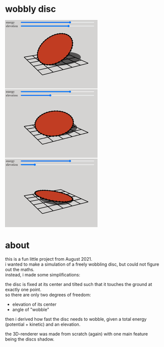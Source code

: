  
# wobbly disc  

<img src="./demo/wobbly-disc-high.gif" style="width: 300px;" />

<img src="./demo/wobbly-disc-medium.gif" style="width: 300px;" />

<img src="./demo/wobbly-disc-low.gif" style="width: 300px;" />


# about

this is a fun little project from August 2021.  
i wanted to make a simulation of a freely wobbling disc, but could not figure out the maths.  
instead, i made some simplifications:  

the disc is fixed at its center and tilted such that it touches the ground at exactly one point.  
so there are only two degrees of freedom:  

- elevation of its center  
- angle of "wobble"  

then i derived how fast the disc needs to wobble, given a total energy (potential + kinetic) and an elevation.  

the 3D-renderer was made from scratch (again) with one main feature being the discs shadow.  